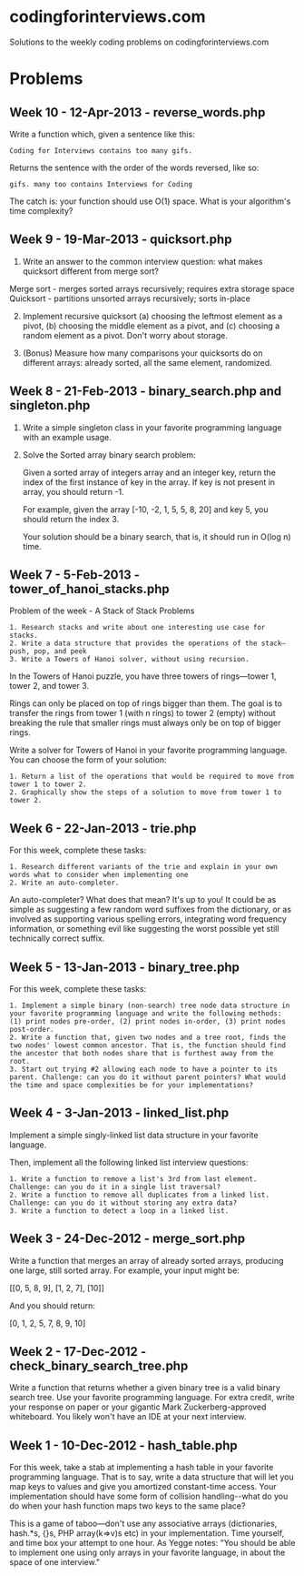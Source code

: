 codingforinterviews.com
=======================

Solutions to the weekly coding problems on codingforinterviews.com

Problems
========

Week 10 - 12-Apr-2013 - reverse_words.php
--------------------

Write a function which, given a sentence like this:

    Coding for Interviews contains too many gifs.

Returns the sentence with the order of the words reversed, like so:

    gifs. many too contains Interviews for Coding

The catch is: your function should use O(1) space. What is your algorithm's time complexity?

Week 9 - 19-Mar-2013 - quicksort.php
--------------------

1. Write an answer to the common interview question: what makes quicksort different from merge sort?

Merge sort - merges sorted arrays recursively; requires extra storage space
Quicksort - partitions unsorted arrays recursively; sorts in-place

2. Implement recursive quicksort (a) choosing the leftmost element as a
pivot, (b) choosing the middle element as a pivot, and (c) choosing a random
element as a pivot. Don't worry about storage.

3. (Bonus) Measure how many comparisons your quicksorts do on different
arrays: already sorted, all the same element, randomized.


Week 8 - 21-Feb-2013 - binary_search.php and singleton.php
--------------------

1. Write a simple singleton class in your favorite programming language with an example usage.
2. Solve the Sorted array binary search problem:

    Given a sorted array of integers array and an integer key, return the
    index of the first instance of key in the array. If key is not present in
    array, you should return -1.

    For example, given the array [-10, -2, 1, 5, 5, 8, 20] and key 5, you
    should return the index 3.

    Your solution should be a binary search, that is, it should run in O(log n) time.

Week 7 - 5-Feb-2013 - tower_of_hanoi_stacks.php
--------------------

Problem of the week - A Stack of Stack Problems

    1. Research stacks and write about one interesting use case for stacks.
    2. Write a data structure that provides the operations of the stack—push, pop, and peek
    3. Write a Towers of Hanoi solver, without using recursion.

In the Towers of Hanoi puzzle, you have three towers of rings—tower 1, tower
2, and tower 3.

Rings can only be placed on top of rings bigger than them. The goal is to
transfer the rings from tower 1 (with n rings) to tower 2 (empty) without
breaking the rule that smaller rings must always only be on top of bigger
rings.

Write a solver for Towers of Hanoi in your favorite programming language. You
can choose the form of your solution:

    1. Return a list of the operations that would be required to move from tower 1 to tower 2.
    2. Graphically show the steps of a solution to move from tower 1 to tower 2.


Week 6 - 22-Jan-2013 - trie.php
--------------------

For this week, complete these tasks:

    1. Research different variants of the trie and explain in your own words what to consider when implementing one
    2. Write an auto-completer.

An auto-completer? What does that mean? It's up to you! It could be as simple
as suggesting a few random word suffixes from the dictionary, or as involved
as supporting various spelling errors, integrating word frequency
information, or something evil like suggesting the worst possible yet still
technically correct suffix.


Week 5 - 13-Jan-2013 - binary_tree.php
--------------------

For this week, complete these tasks:

    1. Implement a simple binary (non-search) tree node data structure in your favorite programming language and write the following methods: (1) print nodes pre-order, (2) print nodes in-order, (3) print nodes post-order.
    2. Write a function that, given two nodes and a tree root, finds the two nodes' lowest common ancestor. That is, the function should find the ancestor that both nodes share that is furthest away from the root.
    3. Start out trying #2 allowing each node to have a pointer to its parent. Challenge: can you do it without parent pointers? What would the time and space complexities be for your implementations?


Week 4 - 3-Jan-2013 - linked_list.php
--------------------

Implement a simple singly-linked list data structure in your favorite language.

Then, implement all the following linked list interview questions:

    1. Write a function to remove a list's 3rd from last element. Challenge: can you do it in a single list traversal?
    2. Write a function to remove all duplicates from a linked list. Challenge: can you do it without storing any extra data?
    3. Write a function to detect a loop in a linked list.

Week 3 - 24-Dec-2012 - merge_sort.php
--------------------

Write a function that merges an array of already sorted arrays, producing one
large, still sorted array. For example, your input might be:

[[0, 5, 8, 9], [1, 2, 7], [10]]

And you should return:

[0, 1, 2, 5, 7, 8, 9, 10]


Week 2 - 17-Dec-2012 - check_binary_search_tree.php
--------------

Write a function that returns whether a given binary tree is a valid binary search tree. Use your favorite programming language. For extra credit, write your response on paper or your gigantic Mark Zuckerberg-approved whiteboard. You likely won't have an IDE at your next interview.


Week 1 - 10-Dec-2012 - hash_table.php
-----------

For this week, take a stab at implementing a hash table in your favorite programming language. That is to say, write a data structure that will let you map keys to values and give you amortized constant-time access. Your implementation should have some form of collision handling--what do you do when your hash function maps two keys to the same place?

This is a game of taboo—don't use any associative arrays (dictionaries, hash.*s, {}s, PHP array(k=>v)s etc) in your implementation. Time yourself, and time box your attempt to one hour. As Yegge notes: "You should be able to implement one using only arrays in your favorite language, in about the space of one interview."
